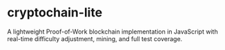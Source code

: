 # cryptochain-lite
A lightweight Proof-of-Work blockchain implementation in JavaScript with real-time difficulty adjustment, mining, and full test coverage.
